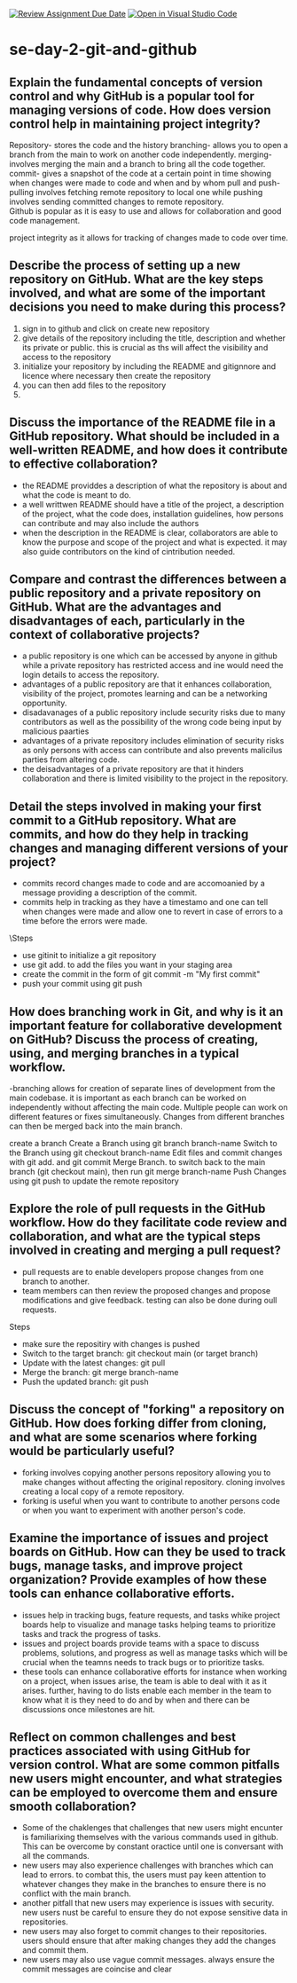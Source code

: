 [![Review Assignment Due Date](https://classroom.github.com/assets/deadline-readme-button-22041afd0340ce965d47ae6ef1cefeee28c7c493a6346c4f15d667ab976d596c.svg)](https://classroom.github.com/a/8wgCKhpZ)
[![Open in Visual Studio Code](https://classroom.github.com/assets/open-in-vscode-2e0aaae1b6195c2367325f4f02e2d04e9abb55f0b24a779b69b11b9e10269abc.svg)](https://classroom.github.com/online_ide?assignment_repo_id=15584519&assignment_repo_type=AssignmentRepo)
# se-day-2-git-and-github
## Explain the fundamental concepts of version control and why GitHub is a popular tool for managing versions of code. How does version control help in maintaining project integrity?
Repository- stores the code and the history
branching- allows you to open a branch from the main to work on another code independently.
merging- involves merging the main and a branch to bring all the code together.
commit- gives a snapshot of the code at a certain point in time showing when changes were made to code and when and by whom
pull and push- pulling involves fetching remote repository to local one while pushing involves sending committed changes to remote repository.
\
Github is popular as it is easy to use and allows for collaboration and good code management.

project integrity as it allows for tracking of changes made to code over time.
## Describe the process of setting up a new repository on GitHub. What are the key steps involved, and what are some of the important decisions you need to make during this process?

1. sign in to github and click on create new repository
2. give details of the repository including the title, description and whether its private or public. this is crucial as ths will affect the visibility and access to the repository
3. initialize your repository by including the README and gitignnore and licence where necessary then create the repository
4. you can then add files to the repository
5. 
## Discuss the importance of the README file in a GitHub repository. What should be included in a well-written README, and how does it contribute to effective collaboration?
  - the README providdes a description of what the repository is about and what the code is meant to do.
  - a well writtwen README should have a title of the project, a description of the project, what the code does, installation guidelines, how persons can contribute and may also include the authors
  - when the description in the README is clear, collaborators are able to know the purpose and scope of the project and what is expected. it may also guide contributors on the kind of cintribution needed.
## Compare and contrast the differences between a public repository and a private repository on GitHub. What are the advantages and disadvantages of each, particularly in the context of collaborative projects?
- a public repository is one which can be accessed by anyone in github while a private repository has restricted access and ine would need the login details to access the repository.
- advantages of a public repository are that it enhances collaboration, visibility of the project, promotes learning and can be a networking opportunity.
- disadavanages of a public repository include security risks due to many contributors as well as the possibility of the wrong code being input by malicious paarties
- advantages of a private repository includes elimination of security risks as only persons with access can contribute and also prevents malicilus parties from altering code.
- the deisadvantages of a private repository are that it hinders collaboration and there is limited visibility to the project in the repository.

## Detail the steps involved in making your first commit to a GitHub repository. What are commits, and how do they help in tracking changes and managing different versions of your project?
  - commits record changes made to code and are accomoanied by a message providing a description of the commit.
  - commits help in tracking as they have a timestamo and one can tell when changes were made and allow one to revert in case of errors to a time before the errors were made.

\Steps
  - use gitinit to initialize a git repository
  - use git add. to add the files you want in your staging area
  - create the commit in the form of git commit -m "My first commit"
  - push your commit using git push
## How does branching work in Git, and why is it an important feature for collaborative development on GitHub? Discuss the process of creating, using, and merging branches in a typical workflow.
  -branching allows for creation of separate lines of development from the main codebase. it is important as each branch can be worked on independently without affecting the main code. Multiple people can work on different features or fixes simultaneously. Changes from different branches can then be merged back into the main branch.

  create a branch
Create a Branch using git branch branch-name
Switch to the Branch using git checkout branch-name 
Edit files and commit changes with git add. and git commit
Merge Branch. to switch back to the main branch (git checkout main), then run git merge branch-name
Push Changes using git push to update the remote repository

## Explore the role of pull requests in the GitHub workflow. How do they facilitate code review and collaboration, and what are the typical steps involved in creating and merging a pull request?
  - pull requests are to enable developers propose changes from one branch to another.
  - team members can then review the proposed changes and propose modifications and give feedback. testing can also be done during oull requests.

  Steps
  - make sure the repositiry with changes is pushed
  - Switch to the target branch: git checkout main (or target branch)
  - Update with the latest changes: git pull
  - Merge the branch: git merge branch-name
  - Push the updated branch: git push
## Discuss the concept of "forking" a repository on GitHub. How does forking differ from cloning, and what are some scenarios where forking would be particularly useful?
  - forking involves copying another persons repository allowing you to make changes without affecting the original repository. cloning involves creating a local copy of a remote repository.
  - forking is useful when you want to contribute to another persons code or when you want to experiment with another person's code.
## Examine the importance of issues and project boards on GitHub. How can they be used to track bugs, manage tasks, and improve project organization? Provide examples of how these tools can enhance collaborative efforts.
  - issues help in tracking bugs, feature requests, and tasks whike project boards help to visualize and manage tasks helping teams to prioritize tasks and track the progress of tasks.
  - issues and project boards provide teams with a space  to discuss problems, solutions, and progress as well as manage tasks which will be crucial when the teamns needs to track bugs or  to prioritize tasks.
  - these tools can enhance collaborative efforts for instance when working on a project, when issues arise, the team is able to deal with it as it arises. further, having to do lists enable each member in the team to know what it is they need to do and by when and there can be discussions once milestones are hit.
## Reflect on common challenges and best practices associated with using GitHub for version control. What are some common pitfalls new users might encounter, and what strategies can be employed to overcome them and ensure smooth collaboration?
  - Some of the chaklenges that challenges that new users might encunter is familiarixing themselves with the various commands used in github.  This can be overcome by constant oractice until one is conversant with all the commands.
  - new users may also experience challenges with branches which can lead to errors. to combat this, the users must pay keen attention to whatever changes they make in the branches to ensure there is no conflict with the main branch.
  - another pitfall that new users may experience is issues with security. new users nust be careful to ensure they do not expose sensitive data in repositories.
  - new users may also forget to commit changes to their repositories. users should ensure that after making changes they add the changes and commit them.
  - new users may also use vague commit messages. always ensure the commit messages are coincise and clear
